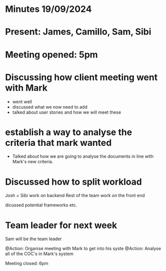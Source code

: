 # Minutes  19/09/2024
# Present: James, Camillo, Sam, Sibi
# Meeting opened: 5pm

# Discussing how client meeting went with Mark

- went well
- discussed what we now need to add
- talked about user stories and how we will meet these

# establish a way to analyse the criteria that mark wanted

- Talked about how we are going to analyse the documents in line with Mark's new criteria.

# Discussed how to split workload

Josh + Sibi work on backend
Rest of the team work on the front end

dicussed potential frameworks etc.

# Team leader for next week

Sam will be the team leader


@Action: Organise meeting with Mark to get into his syste
@Action: Analyse all of the COC's in Mark's system

Meeting closed: 6pm
